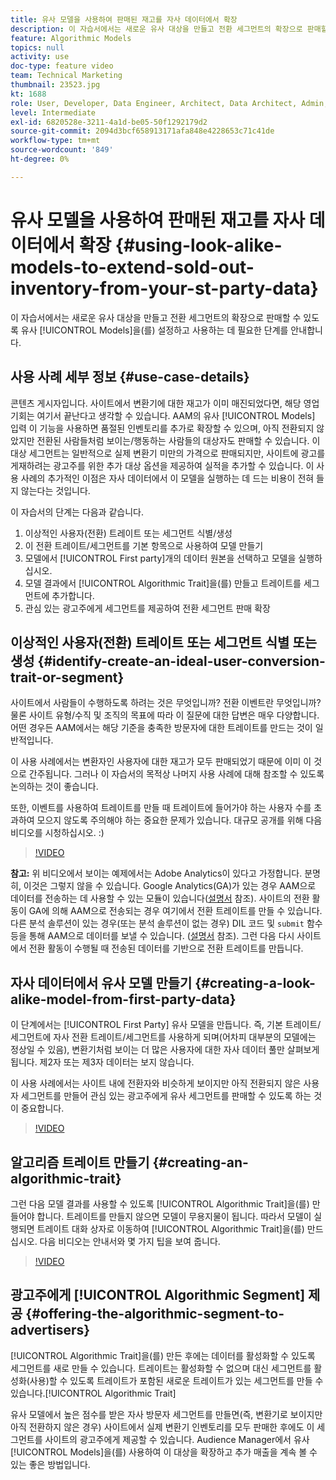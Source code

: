 ```yaml
---
title: 유사 모델을 사용하여 판매된 재고를 자사 데이터에서 확장
description: 이 자습서에서는 새로운 유사 대상을 만들고 전환 세그먼트의 확장으로 판매할 수 있도록 유사 모델을 설정하고 사용하는 데 필요한 단계를 안내합니다.
feature: Algorithmic Models
topics: null
activity: use
doc-type: feature video
team: Technical Marketing
thumbnail: 23523.jpg
kt: 1688
role: User, Developer, Data Engineer, Architect, Data Architect, Admin, Leader
level: Intermediate
exl-id: 6820528e-3211-4a1d-be05-50f1292179d2
source-git-commit: 2094d3bcf658913171afa848e4228653c71c41de
workflow-type: tm+mt
source-wordcount: '849'
ht-degree: 0%

---
```


# 유사 모델을 사용하여 판매된 재고를 자사 데이터에서 확장 {#using-look-alike-models-to-extend-sold-out-inventory-from-your-st-party-data}

이 자습서에서는 새로운 유사 대상을 만들고 전환 세그먼트의 확장으로 판매할 수 있도록 유사 [!UICONTROL Models]을(를) 설정하고 사용하는 데 필요한 단계를 안내합니다.

## 사용 사례 세부 정보 {#use-case-details}

콘텐츠 게시자입니다. 사이트에서 변환기에 대한 재고가 이미 매진되었다면, 해당 영업 기회는 여기서 끝난다고 생각할 수 있습니다. AAM의 유사 [!UICONTROL Models] 입력 이 기능을 사용하면 품절된 인벤토리를 추가로 확장할 수 있으며, 아직 전환되지 않았지만 전환된 사람들처럼 보이는/행동하는 사람들의 대상자도 판매할 수 있습니다. 이 대상 세그먼트는 일반적으로 실제 변환기 미만의 가격으로 판매되지만, 사이트에 광고를 게재하려는 광고주를 위한 추가 대상 옵션을 제공하여 실적을 추가할 수 있습니다. 이 사용 사례의 추가적인 이점은 자사 데이터에서 이 모델을 실행하는 데 드는 비용이 전혀 들지 않는다는 것입니다.

이 자습서의 단계는 다음과 같습니다.

1. 이상적인 사용자(전환) 트레이트 또는 세그먼트 식별/생성
1. 이 전환 트레이트/세그먼트를 기본 항목으로 사용하여 모델 만들기
1. 모델에서 [!UICONTROL First party]개의 데이터 원본을 선택하고 모델을 실행하십시오.
1. 모델 결과에서 [!UICONTROL Algorithmic Trait]을(를) 만들고 트레이트를 세그먼트에 추가합니다.
1. 관심 있는 광고주에게 세그먼트를 제공하여 전환 세그먼트 판매 확장

## 이상적인 사용자(전환) 트레이트 또는 세그먼트 식별 또는 생성 {#identify-create-an-ideal-user-conversion-trait-or-segment}

사이트에서 사람들이 수행하도록 하려는 것은 무엇입니까? 전환 이벤트란 무엇입니까? 물론 사이트 유형/수직 및 조직의 목표에 따라 이 질문에 대한 답변은 매우 다양합니다. 어떤 경우든 AAM에서는 해당 기준을 충족한 방문자에 대한 트레이트를 만드는 것이 일반적입니다.

이 사용 사례에서는 변환자인 사용자에 대한 재고가 모두 판매되었기 때문에 이미 이 것으로 간주됩니다. 그러나 이 자습서의 목적상 나머지 사용 사례에 대해 참조할 수 있도록 논의하는 것이 좋습니다.

또한, 이벤트를 사용하여 트레이트를 만들 때 트레이트에 들어가야 하는 사용자 수를 초과하여 모으지 않도록 주의해야 하는 중요한 문제가 있습니다. 대규모 공개를 위해 다음 비디오를 시청하십시오. :)

>[!VIDEO](https://video.tv.adobe.com/v/30932/?quality=12&captions=kor)

**참고:** 위 비디오에서 보이는 예제에서는 Adobe Analytics이 있다고 가정합니다. 분명히, 이것은 그렇지 않을 수 있습니다. Google Analytics(GA)가 있는 경우 AAM으로 데이터를 전송하는 데 사용할 수 있는 모듈이 있습니다([설명서](https://experienceleague.adobe.com/docs/audience-manager/user-guide/dil-api/dil-overview.html?lang=ko) 참조). 사이트의 전환 활동이 GA에 의해 AAM으로 전송되는 경우 여기에서 전환 트레이트를 만들 수 있습니다. 다른 분석 솔루션이 있는 경우(또는 분석 솔루션이 없는 경우) DIL 코드 및 `submit` 함수 등을 통해 AAM으로 데이터를 보낼 수 있습니다. ([설명서](https://experienceleague.adobe.com/docs/audience-manager/user-guide/dil-api/dil-modules.html?lang=ko) 참조). 그런 다음 다시 사이트에서 전환 활동이 수행될 때 전송된 데이터를 기반으로 전환 트레이트를 만듭니다.

## 자사 데이터에서 유사 모델 만들기 {#creating-a-look-alike-model-from-first-party-data}

이 단계에서는 [!UICONTROL First Party] 유사 모델을 만듭니다. 즉, 기본 트레이트/세그먼트에 자사 전환 트레이트/세그먼트를 사용하게 되며(어차피 대부분의 모델에는 정상일 수 있음), 변환기처럼 보이는 더 많은 사용자에 대한 자사 데이터 풀만 살펴보게 됩니다. 제2자 또는 제3자 데이터는 보지 않습니다.

이 사용 사례에서는 사이트 내에 전환자와 비슷하게 보이지만 아직 전환되지 않은 사용자 세그먼트를 만들어 관심 있는 광고주에게 유사 세그먼트를 판매할 수 있도록 하는 것이 중요합니다.

>[!VIDEO](https://video.tv.adobe.com/v/30933/?quality-12&captions=kor)

## 알고리즘 트레이트 만들기 {#creating-an-algorithmic-trait}

그런 다음 모델 결과를 사용할 수 있도록 [!UICONTROL Algorithmic Trait]을(를) 만들어야 합니다. 트레이트를 만들지 않으면 모델이 무용지물이 됩니다. 따라서 모델이 실행되면 트레이트 대화 상자로 이동하여 [!UICONTROL Algorithmic Trait]을(를) 만드십시오. 다음 비디오는 안내서와 몇 가지 팁을 보여 줍니다.

>[!VIDEO](https://video.tv.adobe.com/v/30451/?quality=12&captions=kor)

## 광고주에게 [!UICONTROL Algorithmic Segment] 제공 {#offering-the-algorithmic-segment-to-advertisers}

[!UICONTROL Algorithmic Trait]을(를) 만든 후에는 데이터를 활성화할 수 있도록 세그먼트를 새로 만들 수 있습니다. 트레이트는 활성화할 수 없으며 대신 세그먼트를 활성화(사용)할 수 있도록 트레이트가 포함된 새로운 트레이트가 있는 세그먼트를 만들 수 있습니다.[!UICONTROL Algorithmic Trait]

유사 모델에서 높은 점수를 받은 자사 방문자 세그먼트를 만들면(즉, 변환기로 보이지만 아직 전환하지 않은 경우) 사이트에서 실제 변환기 인벤토리를 모두 판매한 후에도 이 세그먼트를 사이트의 광고주에게 제공할 수 있습니다. Audience Manager에서 유사 [!UICONTROL Models]을(를) 사용하여 이 대상을 확장하고 추가 매출을 계속 볼 수 있는 좋은 방법입니다.
